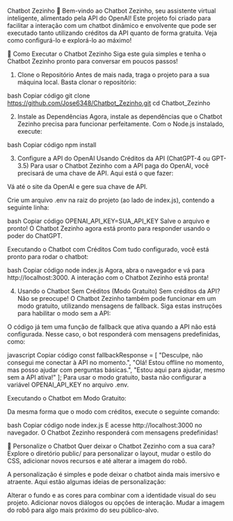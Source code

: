Chatbot Zezinho 🤖
Bem-vindo ao Chatbot Zezinho, seu assistente virtual inteligente, alimentado pela API do OpenAI! Este projeto foi criado para facilitar a interação com um chatbot dinâmico e envolvente que pode ser executado tanto utilizando créditos da API quanto de forma gratuita. Veja como configurá-lo e explorá-lo ao máximo!

🚀 Como Executar o Chatbot Zezinho
Siga este guia simples e tenha o Chatbot Zezinho pronto para conversar em poucos passos!

1. Clone o Repositório
Antes de mais nada, traga o projeto para a sua máquina local. Basta clonar o repositório:

bash
Copiar código
git clone https://github.com/Jose6348/Chatbot_Zezinho.git
cd Chatbot_Zezinho

2. Instale as Dependências
Agora, instale as dependências que o Chatbot Zezinho precisa para funcionar perfeitamente. Com o Node.js instalado, execute:

bash
Copiar código
npm install

3. Configure a API do OpenAI
Usando Créditos da API (ChatGPT-4 ou GPT-3.5)
Para usar o Chatbot Zezinho com a API paga do OpenAI, você precisará de uma chave de API. Aqui está o que fazer:

Vá até o site da OpenAI e gere sua chave de API.

Crie um arquivo .env na raiz do projeto (ao lado de index.js), contendo a seguinte linha:

bash
Copiar código
OPENAI_API_KEY=SUA_API_KEY
Salve o arquivo e pronto! O Chatbot Zezinho agora está pronto para responder usando o poder do ChatGPT.

Executando o Chatbot com Créditos
Com tudo configurado, você está pronto para rodar o chatbot:

bash
Copiar código
node index.js
Agora, abra o navegador e vá para http://localhost:3000. A interação com o Chatbot Zezinho está pronta!

4. Usando o Chatbot Sem Créditos (Modo Gratuito)
Sem créditos da API? Não se preocupe! O Chatbot Zezinho também pode funcionar em um modo gratuito, utilizando mensagens de fallback. Siga estas instruções para habilitar o modo sem a API:

O código já tem uma função de fallback que ativa quando a API não está configurada. Nesse caso, o bot responderá com mensagens predefinidas, como:

javascript
Copiar código
const fallbackResponse = [
  "Desculpe, não consegui me conectar à API no momento.",
  "Olá! Estou offline no momento, mas posso ajudar com perguntas básicas.",
  "Estou aqui para ajudar, mesmo sem a API ativa!"
];
Para usar o modo gratuito, basta não configurar a variável OPENAI_API_KEY no arquivo .env.

Executando o Chatbot em Modo Gratuito:

Da mesma forma que o modo com créditos, execute o seguinte comando:

bash
Copiar código
node index.js
E acesse http://localhost:3000 no navegador. O Chatbot Zezinho responderá com mensagens predefinidas!

🎨 Personalize o Chatbot
Quer deixar o Chatbot Zezinho com a sua cara? Explore o diretório public/ para personalizar o layout, mudar o estilo do CSS, adicionar novos recursos e até alterar a imagem do robô.

A personalização é simples e pode deixar o chatbot ainda mais imersivo e atraente. Aqui estão algumas ideias de personalização:

Alterar o fundo e as cores para combinar com a identidade visual do seu projeto.
Adicionar novos diálogos ou opções de interação.
Mudar a imagem do robô para algo mais próximo do seu público-alvo.
